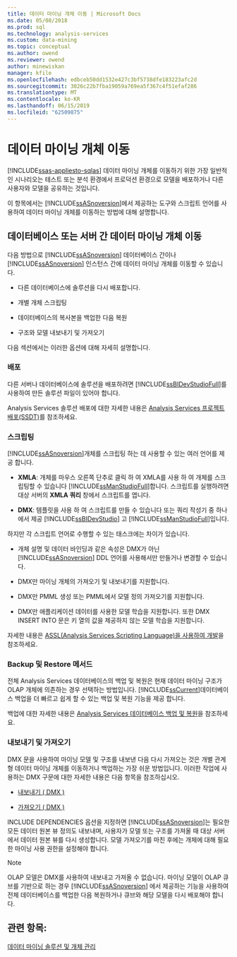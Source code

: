 ```yaml
---
title: 데이터 마이닝 개체 이동 | Microsoft Docs
ms.date: 05/08/2018
ms.prod: sql
ms.technology: analysis-services
ms.custom: data-mining
ms.topic: conceptual
ms.author: owend
ms.reviewer: owend
author: minewiskan
manager: kfile
ms.openlocfilehash: edbceb50dd1532e427c3bf5738dfe183223afc2d
ms.sourcegitcommit: 3026c22b7fba19059a769ea5f367c4f51efaf286
ms.translationtype: MT
ms.contentlocale: ko-KR
ms.lasthandoff: 06/15/2019
ms.locfileid: "62509875"
---
```

# <a name="moving-data-mining-objects"></a>데이터 마이닝 개체 이동
[!INCLUDE[ssas-appliesto-sqlas](../../includes/ssas-appliesto-sqlas.md)]
  데이터 마이닝 개체를 이동하기 위한 가장 일반적인 시나리오는 테스트 또는 분석 환경에서 프로덕션 환경으로 모델을 배포하거나 다른 사용자와 모델을 공유하는 것입니다.  
  
 이 항목에서는 [!INCLUDE[ssASnoversion](../../includes/ssasnoversion-md.md)]에서 제공하는 도구와 스크립트 언어를 사용하여 데이터 마이닝 개체를 이동하는 방법에 대해 설명합니다.  
  
## <a name="moving-data-mining-objects-between-databases-or-servers"></a>데이터베이스 또는 서버 간 데이터 마이닝 개체 이동  
 다음 방법으로 [!INCLUDE[ssASnoversion](../../includes/ssasnoversion-md.md)] 데이터베이스 간이나 [!INCLUDE[ssASnoversion](../../includes/ssasnoversion-md.md)] 인스턴스 간에 데이터 마이닝 개체를 이동할 수 있습니다.  
  
-   다른 데이터베이스에 솔루션을 다시 배포합니다.  
  
-   개별 개체 스크립팅  
  
-   데이터베이스의 복사본을 백업한 다음 복원  
  
-   구조와 모델 내보내기 및 가져오기  
  
 다음 섹션에서는 이러한 옵션에 대해 자세히 설명합니다.  
  
### <a name="deploying"></a>배포  
 다른 서버나 데이터베이스에 솔루션을 배포하려면 [!INCLUDE[ssBIDevStudioFull](../../includes/ssbidevstudiofull-md.md)]를 사용하여 만든 솔루션 파일이 있어야 합니다.  
  
 Analysis Services 솔루션 배포에 대한 자세한 내용은 [Analysis Services 프로젝트 배포&#40;SSDT&#41;](../../analysis-services/multidimensional-models/deploy-analysis-services-projects-ssdt.md)를 참조하세요.  
  
### <a name="scripting"></a>스크립팅  
 [!INCLUDE[ssASnoversion](../../includes/ssasnoversion-md.md)]개체를 스크립팅 하는 데 사용할 수 있는 여러 언어를 제공 합니다.  
  
-   **XMLA**: 개체를 마우스 오른쪽 단추로 클릭 하 여 XMLA를 사용 하 여 개체를 스크립팅할 수 있습니다 [!INCLUDE[ssManStudioFull](../../includes/ssmanstudiofull-md.md)]합니다. 스크립트를 실행하려면 대상 서버의 **XMLA 쿼리** 창에서 스크립트를 엽니다.  
  
-   **DMX**: 템플릿을 사용 하 여 스크립트를 만들 수 있습니다 또는 쿼리 작성기 중 하나에서 제공 [!INCLUDE[ssBIDevStudio](../../includes/ssbidevstudio-md.md)] 고 [!INCLUDE[ssManStudioFull](../../includes/ssmanstudiofull-md.md)]입니다.  
  
 하지만 각 스크립트 언어로 수행할 수 있는 태스크에는 차이가 있습니다.  
  
-   개체 설명 및 데이터 바인딩과 같은 속성은 DMX가 아닌 [!INCLUDE[ssASnoversion](../../includes/ssasnoversion-md.md)] DDL 언어를 사용해서만 만들거나 변경할 수 있습니다.  
  
-   DMX만 마이닝 개체의 가져오기 및 내보내기를 지원합니다.  
  
-   DMX만 PMML 생성 또는 PMML에서 모델 정의 가져오기를 지원합니다.  
  
-   DMX만 애플리케이션 데이터를 사용한 모델 학습을 지원합니다. 또한 DMX INSERT INTO 문은 키 열의 값을 제공하지 않는 모델 학습을 지원합니다.  
  
 자세한 내용은 [ASSL&#40;Analysis Services Scripting Language&#41;을 사용하여 개발](../../analysis-services/multidimensional-models/scripting-language-assl/developing-with-analysis-services-scripting-language-assl.md)을 참조하세요.  
  
### <a name="backup-and-restore"></a>Backup 및 Restore 메서드  
 전체 Analysis Services 데이터베이스의 백업 및 복원은 현재 데이터 마이닝 구조가 OLAP 개체에 의존하는 경우 선택하는 방법입니다. [!INCLUDE[ssCurrent](../../includes/sscurrent-md.md)]데이터베이스 백업을 더 빠르고 쉽게 할 수 있는 백업 및 복원 기능을 제공 합니다.  
  
 백업에 대한 자세한 내용은 [Analysis Services 데이터베이스 백업 및 복원](../../analysis-services/multidimensional-models/backup-and-restore-of-analysis-services-databases.md)을 참조하세요.  
  
### <a name="exporting-and-importing"></a>내보내기 및 가져오기  
 DMX 문을 사용하여 마이닝 모델 및 구조를 내보낸 다음 다시 가져오는 것은 개별 관계형 데이터 마이닝 개체를 이동하거나 백업하는 가장 쉬운 방법입니다. 이러한 작업에 사용하는 DMX 구문에 대한 자세한 내용은 다음 항목을 참조하십시오.  
  
-   [내보내기 &#40; DMX &#41;](../../dmx/export-dmx.md)  
  
-   [가져오기 &#40; DMX &#41;](../../dmx/import-dmx.md)  
  
 INCLUDE DEPENDENCIES 옵션을 지정하면 [!INCLUDE[ssASnoversion](../../includes/ssasnoversion-md.md)]는 필요한 모든 데이터 원본 뷰 정의도 내보내며, 사용자가 모델 또는 구조를 가져올 때 대상 서버에서 데이터 원본 뷰를 다시 생성합니다. 모델 가져오기를 마친 후에는 개체에 대해 필요한 마이닝 사용 권한을 설정해야 합니다.  
  
> [!NOTE]  
>  OLAP 모델은 DMX를 사용하여 내보내고 가져올 수 없습니다. 마이닝 모델이 OLAP 큐브를 기반으로 하는 경우 [!INCLUDE[ssASnoversion](../../includes/ssasnoversion-md.md)] 에서 제공하는 기능을 사용하여 전체 데이터베이스를 백업한 다음 복원하거나 큐브와 해당 모델을 다시 배포해야 합니다.  
  
## <a name="see-also"></a>관련 항목:  
 [데이터 마이닝 솔루션 및 개체 관리](../../analysis-services/data-mining/management-of-data-mining-solutions-and-objects.md)  
  
  
